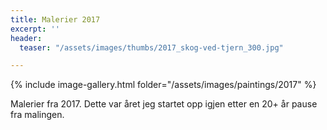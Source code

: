 ```yaml
---
title: Malerier 2017
excerpt: ''
header:
  teaser: "/assets/images/thumbs/2017_skog-ved-tjern_300.jpg"

---
```

{% include image-gallery.html folder="/assets/images/paintings/2017" %}

Malerier fra 2017. Dette var året jeg startet opp igjen etter en 20+ år pause fra malingen.